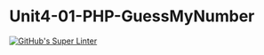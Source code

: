 # Unit4-01-PHP-GuessMyNumber
[![GitHub's Super Linter](https://github.com/ICS20-Programming-LilyC/Unit4-01-PHP-GuessMyNumber/workflows/GitHub's%20Super%20Linter/badge.svg)](https://github.com/ICS20-Programming-LilyC/Unit4-01-PHP-GuessMyNumber/actions)